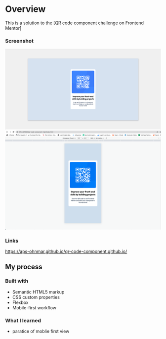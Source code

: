 # Overview

This is a solution to the [QR code component challenge on Frontend Mentor]

### Screenshot

![](./Screenshot-desktop-view-1.png)
![](./Screenshot-mobile-view.png)

### Links

https://aps-ohnmar.github.io/qr-code-component.github.io/

## My process

### Built with

- Semantic HTML5 markup
- CSS custom properties
- Flexbox
- Mobile-first workflow

### What I learned

- paratice of moblie first view
